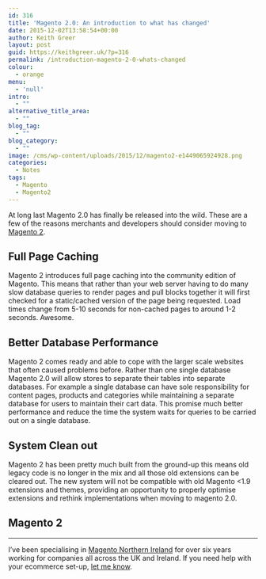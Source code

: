 ```yaml
---
id: 316
title: 'Magento 2.0: An introduction to what has changed'
date: 2015-12-02T13:58:54+00:00
author: Keith Greer
layout: post
guid: https://keithgreer.uk/?p=316
permalink: /introduction-magento-2-0-whats-changed
colour:
  - orange
menu:
  - 'null'
intro:
  - ""
alternative_title_area:
  - ""
blog_tag:
  - ""
blog_category:
  - ""
image: /cms/wp-content/uploads/2015/12/magento2-e1449065924928.png
categories:
  - Notes
tags:
  - Magento
  - Magento2
---
```

At long last Magento 2.0 has finally be released into the wild. These are a few of the reasons merchants and developers should consider moving to [Magento 2](http://magento.com/developers/magento2). 

## Full Page Caching

Magento 2 introduces full page caching into the community edition of Magento. This means that rather than your web server having to do many slow database queries to render pages and pull blocks together it will first checked for a static/cached version of the page being requested. Load times change from 5-10 seconds for non-cached pages to around 1-2 seconds. Awesome. 

## Better Database Performance

Magento 2 comes ready and able to cope with the larger scale websites that often caused problems before. Rather than one single database Magento 2.0 will allow stores to separate their tables into separate databases. For example a single database can have sole responsibility for content pages, products and categories while maintaining a separate database for users to maintain their cart data. This promise much better performance and reduce the time the system waits for queries to be carried out on a single database.

## System Clean out

Magento 2 has been pretty much built from the ground-up this means old legacy code is no longer in the mix and all those old extensions can be cleared out. The new system will not be compatible with old Magento <1.9 extensions and themes, providing an opportunity to properly optimise extensions and rethink implementations when moving to magento 2.0. 

## Magento 2

* * *

I&#8217;ve been specialising in [Magento Northern Ireland](https://keithgreer.uk/ "Magento Northern Ireland") for over six years working for companies all across the UK and Ireland. If you need help with your ecommerce set-up, [let me know](https://keithgreer.uk/contact).